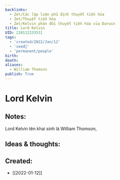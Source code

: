 ```yaml
---
backlinks:
  - Zet/Các lập luận phủ định thuyết tiến hóa
  - Zet/Thuyết tiến hóa
  - Zet/Kelvin phản đối thuyết tiến hóa của Darwin
title: Lord Kelvin
UID: 220112233531
tags:
  - 'created/2022/Jan/12'
  - 'seed🥜'
  - 'permanent/people'
birth:
death:
aliases:
  - William Thomson
publish: True
---
```

# Lord Kelvin

## Notes:
Lord Kelvin tên khai sinh là William Thomson, 

## Ideas & thoughts:
## Created:
- [[2022-01-12]]
